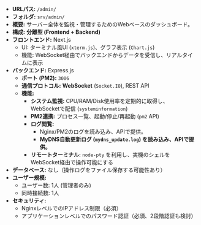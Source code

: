 -   **URLパス:** `/admin/`
-   **フォルダ:** `srv/admin/`
-   **概要:** サーバー全体を監視・管理するためのWebベースのダッシュボード。
-   **構成:** **分離型 (Frontend + Backend)**
-   **フロントエンド:** Next.js
    -   UI: ターミナル風UI (`xterm.js`)、グラフ表示 (`Chart.js`)
    -   機能: WebSocket経由でバックエンドからデータを受信し、リアルタイムに表示
-   **バックエンド:** Express.js
    -   **ポート (PM2):** `3006`
    -   **通信プロトコル:** **WebSocket** (`Socket.IO`), REST API
    -   **機能:**
        -   **システム監視:** CPU/RAM/Disk使用率を定期的に取得し、WebSocketで配信 (`systeminformation`)
        -   **PM2連携:** プロセス一覧、起動/停止/再起動 (`pm2` API)
        -   **ログ閲覧:**
            -   Nginx/PM2のログを読み込み、APIで提供。
            -   **MyDNS自動更新ログ (`mydns_update.log`) を読み込み、APIで提供。**
        -   **リモートターミナル:** `node-pty` を利用し、実機のシェルをWebSocket経由で操作可能にする
-   **データベース:** なし（操作ログをファイル保存する可能性あり）
-   **ユーザー規模:**
    -   ユーザー数: 1人 (管理者のみ)
    -   同時接続数: 1人
-   **セキュリティ:**
    -   NginxレベルでのIPアドレス制限（必須）
    -   アプリケーションレベルでのパスワード認証（必須、2段階認証も検討）